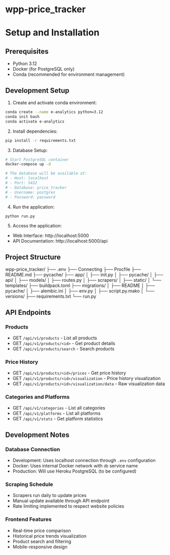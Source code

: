 # wpp-price_tracker

# Setup and Installation

## Prerequisites
- Python 3.12
- Docker (for PostgreSQL only)
- Conda (recommended for environment management)

## Development Setup

1. Create and activate conda environment:
```bash
conda create --name e-analytics python=3.12
conda init bash
conda activate e-analytics
```

2. Install dependencies:
```bash
pip install -r requirements.txt
```

3. Database Setup:
```bash
# Start PostgreSQL container
docker-compose up -d

# The database will be available at:
# - Host: localhost
# - Port: 5432
# - Database: price_tracker
# - Username: postgres
# - Password: password
```

4. Run the application:
```bash
python run.py
```

5. Access the application:
- Web Interface: http://localhost:5000
- API Documentation: http://localhost:5000/api

## Project Structure

wpp-price_tracker/ ├── .env ├── Connecting ├── Procfile ├── README.md ├── pycache/ ├── app/ │ ├── init.py │ ├── pycache/ │ ├── api/ │ ├── models/ │ ├── routes.py │ ├── scrapers/ │ ├── static/ │ └── templates/ ├── buildpack.toml ├── migrations/ │ ├── README │ ├── pycache/ │ ├── alembic.ini │ ├── env.py │ ├── script.py.mako │ └── versions/ ├── requirements.txt └── run.py


## API Endpoints

### Products
- GET `/api/v1/products` - List all products
- GET `/api/v1/products/<id>` - Get product details
- GET `/api/v1/products/search` - Search products

### Price History
- GET `/api/v1/products/<id>/prices` - Get price history
- GET `/api/v1/products/<id>/visualization` - Price history visualization
- GET `/api/v1/products/<id>/visualization/data` - Raw visualization data

### Categories and Platforms
- GET `/api/v1/categories` - List all categories
- GET `/api/v1/platforms` - List all platforms
- GET `/api/v1/stats` - Get platform statistics

## Development Notes

### Database Connection
- Development: Uses localhost connection through `.env` configuration
- Docker: Uses internal Docker network with `db` service name
- Production: Will use Heroku PostgreSQL (to be configured)

### Scraping Schedule
- Scrapers run daily to update prices
- Manual update available through API endpoint
- Rate limiting implemented to respect website policies

### Frontend Features
- Real-time price comparison
- Historical price trends visualization
- Product search and filtering
- Mobile-responsive design